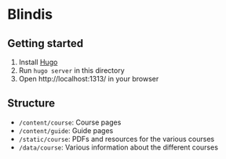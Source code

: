 # Blindis

## Getting started

1. Install [Hugo](https://gohugo.io/)
2. Run `hugo server` in this directory
3. Open http://localhost:1313/ in your browser

## Structure

- `/content/course`: Course pages
- `/content/guide`: Guide pages
- `/static/course`: PDFs and resources for the various courses
- `/data/course`: Various information about the different courses
